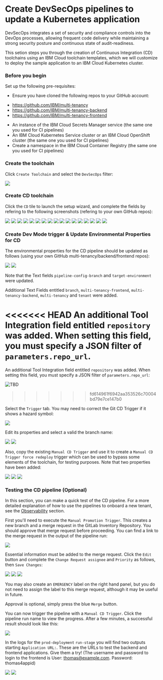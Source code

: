 # Create DevSecOps pipelines to update a Kubernetes application 

DevSecOps integrates a set of security and compliance controls into the DevOps processes, allowing frequent code delivery while maintaining a strong security posture and continuous state of audit-readiness.

This setion steps you through the creation of Continuous Integration (CD) toolchains using an IBM Cloud toolchain templates, which we will customize to deploy the sample application to an IBM Cloud Kubernetes cluster.


### Before you begin

Set up the following pre-requisites:

- Ensure you have cloned the following repos to your GitHub account:

* https://github.com/IBM/multi-tenancy
* https://github.com/IBM/multi-tenancy-backend
* https://github.com/IBM/multi-tenancy-frontend

- An instance of the IBM Cloud Secrets Manager service (the same one you used for CI pipelines)
- An IBM Cloud Kubernetes Service cluster or an IBM Cloud OpenShift cluster (the same one you used for CI pipelines)
- Create a namespace in the IBM Cloud Container Registry (the same one you used for CI pipelines)

### Create the toolchain

Click `Create Toolchain` and select the `DevSecOps` filter:

![](../../images/cicd-k8s/CI-Backend/4.png)

### Create CD toolchain

Click the `CD` tile to launch the setup wizard, and complete the fields by refering to the following screenshots (refering to your own GitHub repos):

![](../../images/cicd-k8s/CD/1.png)
![](../../images/cicd-k8s/CD/2.png)
![](../../images/cicd-k8s/CD/3.png)
![](../../images/cicd-k8s/CD/4.png)
![](../../images/cicd-k8s/CD/5.png)
![](../../images/cicd-k8s/CD/6.png)
![](../../images/cicd-k8s/CD/7.png)
![](../../images/cicd-k8s/CD/8.png)
![](../../images/cicd-k8s/CD/9.png)
![](../../images/cicd-k8s/CD/10.png)
![](../../images/cicd-k8s/CD/11.png)
![](../../images/cicd-k8s/CD/12.png)
![](../../images/cicd-k8s/CD/13.png)
![](../../images/cicd-k8s/CD/14.png)
![](../../images/cicd-k8s/CD/15.png)
![](../../images/cicd-k8s/CD/16.png)
![](../../images/cicd-k8s/CD/17.png)


### Create Dev Mode trigger & Update Environmental Properties for CD

The environmental properties for the CD pipeline should be updated as follows (using your own GitHub multi-tenancy/backend/frontend repos):

![](../../images/cicd-k8s/CD/18.png)
![](../../images/cicd-k8s/CD/19.png)

Note that the Text fields `pipeline-config-branch` and `target-environment` were updated.

Additional Text Fields entitled `branch`, `multi-tenancy-frontend`, `multi-tenancy-backend`, `multi-tenancy` and `tenant` were added.

<<<<<<< HEAD
An additional Tool Integration field entitled `repository` was added.  When setting this field, you must specify a JSON filter of `parameters.repo_url`.
=======
An additional Tool Integration field entitled `repository` was added.  When setting this field, you must specify a JSON filter of `parameters.repo_url`:

![TBD](../../images/cicd-k8s/CD/.png)
>>>>>>> fd614961f6942aa353526c70004bd79e7ce147b0

Select the `Trigger` tab.  You may need to correct the Git CD Trigger if it shows a hazard symbol:

![](../../images/cicd-k8s/CD/20.png)

Edit its properties and select a valid the branch name:

![](../../images/cicd-k8s/CD/21.png)
![](../../images/cicd-k8s/CD/22.png)

Also, copy the existing `Manual CD Trigger` and use it to create a `Manual CD Trigger force redeploy` trigger which can be used to bypass some elements of the toolchain, for testing purposes.  Note that two properties have been added:

![](../../images/cicd-k8s/CD/23.png)
![](../../images/cicd-k8s/CD/24.png)
![](../../images/cicd-k8s/CD/25.png)

### Testing the CD pipeline (Optional)

In this section, you can make a quick test of the CD pipeline.  For a more detailed explanation of how to use the pipelines to onboard a new tenant, see the [Observability]() section.

First you'll need to execute the `Manual Promotion Trigger`.  This creates a new branch and a merge request in the GitLab Inventory Repository.  You should approve that merge request before proceeding.  You can find a link to the merge request in the output of the pipeline run:

![](../../images/cicd-k8s/CD/26.png)             

Essential information must be added to the merge request.  Click the `Edit` button and complete the `Change Request assignee` and `Priority` as follows, then `Save Changes`:

![](../../images/cicd-k8s/CD/27.png)
![](../../images/cicd-k8s/CD/28.png)
![](../../images/cicd-k8s/CD/29.png)

You may also create an `EMERGENCY` label on the right hand panel, but you do not need to assign the label to this merge request, although it may be useful in future.

Approval is optional, simply press the blue `Merge` button.

You can now trigger the pipeline with a `Manual CD Trigger`.  Click the pipeline run name to view the progress.  After a few minutes, a successful result should look like this:

![](../../images/cicd-k8s/CD/33.png)


In the logs for the `prod-deployment` `run-stage` you will find two outputs starting `Application URL:`.  These are the URLs to test the backend and frontend applications.  Give them a try!  (The username and password to login to the frontend is User: thomas@example.com. Password: thomas4appid)

![](../../images/cicd-k8s/CD/31.png)
![](../../images/cicd-k8s/CD/32.png)
